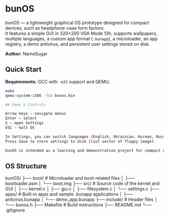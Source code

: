 # bunOS

bunOS — a lightweight graphical OS prototype designed for compact devices, such as headphone-case form factors.  
It features a simple GUI in 320×200 VGA Mode 13h, supports wallpapers, multiple languages, a custom app format (`.bunapp`), a microloader, an app registry, a demo antivirus, and persistent user settings stored on disk.

**Author:** NameSugar

## Quick Start

**Requirements:** GCC with `-m32` support and QEMU.

```bash
make
qemu-system-i386 -fda bunos.bin

## Demo & Controls

Arrow keys – navigate menus
Enter – select
S – open Settings
ESC – halt OS

In Settings, you can switch languages (English, Ukrainian, Korean, Russian, Hebrew) and change wallpapers.
Press Save to store settings to disk (last sector of floppy image).

bunOS is intended as a learning and demonstration project for compact device OS design.
```

## OS Structure

bunOS/
├── boot/                  # Microloader and boot-related files
│   ├── bootloader.asm
│   └── boot.img
├── src/                   # Source code of the kernel and GUI
│   ├── kernel.c
│   ├── gui.c
│   ├── filesystem.c
│   └── settings.c
├── apps/                  # Built-in apps and sample .bunapp applications
│   ├── antivirus.bunapp
│   └── demo_app.bunapp
├── include/               # Header files
│   └── bunos.h
├── Makefile               # Build instructions
├── README.md
└── .gitignore
